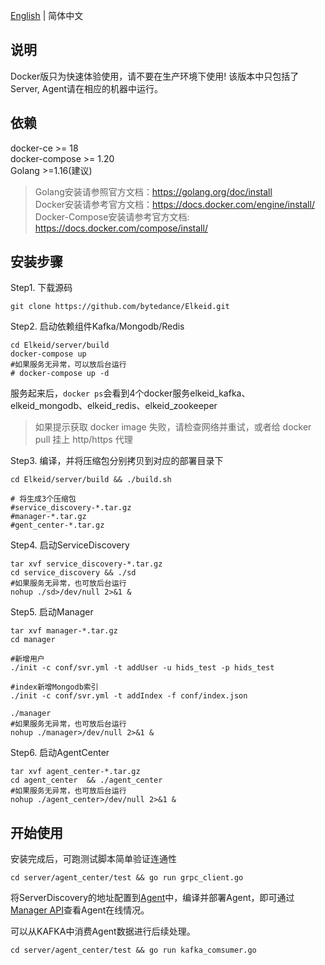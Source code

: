 [English](docker-install.md) | 简体中文
##  说明
Docker版只为快速体验使用，请不要在生产环境下使用!
该版本中只包括了Server, Agent请在相应的机器中运行。

##  依赖
docker-ce >= 18  
docker-compose >= 1.20  
Golang >=1.16(建议)
> Golang安装请参照官方文档：https://golang.org/doc/install  
> Docker安装请参考官方文档：https://docs.docker.com/engine/install/  
> Docker-Compose安装请参考官方文档: https://docs.docker.com/compose/install/

##  安装步骤
Step1. 下载源码
```
git clone https://github.com/bytedance/Elkeid.git
```
Step2. 启动依赖组件Kafka/Mongodb/Redis
```
cd Elkeid/server/build
docker-compose up
#如果服务无异常，可以放后台运行
# docker-compose up -d
```
服务起来后，`docker ps`会看到4个docker服务elkeid_kafka、elkeid_mongodb、elkeid_redis、elkeid_zookeeper  
> 如果提示获取 docker image 失败，请检查网络并重试，或者给 docker pull 挂上 http/https 代理

Step3. 编译，并将压缩包分别拷贝到对应的部署目录下
```
cd Elkeid/server/build && ./build.sh 

# 将生成3个压缩包
#service_discovery-*.tar.gz
#manager-*.tar.gz
#gent_center-*.tar.gz
```
Step4. 启动ServiceDiscovery
```
tar xvf service_discovery-*.tar.gz
cd service_discovery && ./sd
#如果服务无异常，也可放后台运行  
nohup ./sd>/dev/null 2>&1 &
```
Step5. 启动Manager
```
tar xvf manager-*.tar.gz
cd manager 

#新增用户
./init -c conf/svr.yml -t addUser -u hids_test -p hids_test

#index新增Mongodb索引
./init -c conf/svr.yml -t addIndex -f conf/index.json

./manager
#如果服务无异常，也可放后台运行  
nohup ./manager>/dev/null 2>&1 &
```
Step6. 启动AgentCenter
```
tar xvf agent_center-*.tar.gz
cd agent_center  && ./agent_center
#如果服务无异常，也可放后台运行  
nohup ./agent_center>/dev/null 2>&1 &
```
## 开始使用
安装完成后，可跑测试脚本简单验证连通性
```
cd server/agent_center/test && go run grpc_client.go
```
将ServerDiscovery的地址配置到[Agent](../../agent/README-zh_CN.md)中，编译并部署Agent，即可通过[Manager API](../README-zh_CN.md)查看Agent在线情况。

可以从KAFKA中消费Agent数据进行后续处理。
```
cd server/agent_center/test && go run kafka_comsumer.go
```
